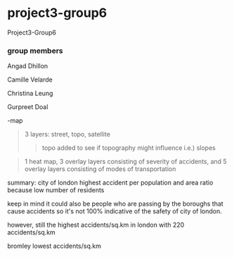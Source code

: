 # project3-group6
Project3-Group6


<h3>group members</h3><p>
Angad Dhillon<p>
Camille Velarde<p>
Christina Leung<p>
Gurpreet Doal<p>

-map
> 3 layers: street, topo, satellite
>> topo added to see if topography might influence i.e.) slopes

> 1 heat map, 3 overlay layers consisting of severity of accidents, and 5 overlay layers consisting of modes of transportation

summary:
city of london highest accident per population and area ratio because low number of residents


keep in mind it could also be people who are passing by the boroughs that cause accidents so it's not 100% indicative of the safety of city of london.

however, still the highest accidents/sq.km in london with 220 accidents/sq.km

bromley lowest accidents/sq.km